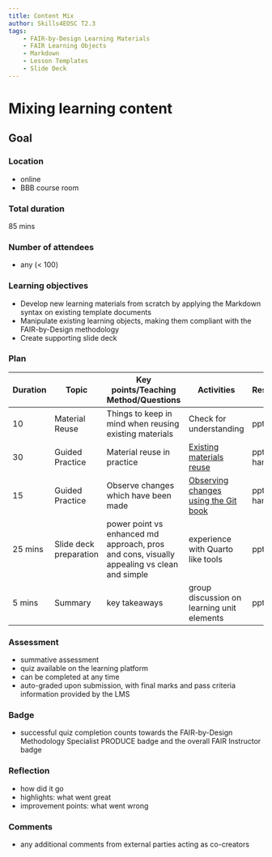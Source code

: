```yaml
---
title: Content Mix
author: Skills4EOSC T2.3
tags: 
    - FAIR-by-Design Learning Materials
    - FAIR Learning Objects
    - Markdown
    - Lesson Templates
    - Slide Deck
---
```


# Mixing learning content

## Goal

### Location

- online
- BBB course room

### Total duration

85 mins

### Number of attendees

- any (< 100)

### Learning objectives

- Develop new learning materials from scratch by applying the Markdown syntax on existing template documents
- Manipulate existing learning objects, making them compliant with the FAIR-by-Design methodology
- Create supporting slide deck

### Plan

| **Duration** | **Topic**               | **Key points/Teaching Method/Questions**             | **Activities**                                   | **Resources** |
|--------------|-------------------------|------------------------------------------------------|--------------------------------------------------|---------------|
| 10            | Material Reuse          | Things to keep in mind when reusing existing materials | Check for understanding           | pptx           |
| 30           | Guided Practice         | Material reuse in practice                             | [Existing materials reuse](./Activities/01-Existing%20Meterials%20Reuse.md)        | pptx, handouts |
| 15           | Guided Practice         | Observe changes which have been made                   | [Observing changes using the Git book](./Activities/02-Observing%20Changes.md) | pptx, handouts |
| 25 mins      | Slide deck preparation  | power point vs enhanced md approach, pros and cons, visually appealing vs clean and simple                          | experience with Quarto like tools | pptx        |
| 5 mins       | Summary             | key takeaways                                        | group discussion on learning unit elements       | pptx          |

### Assessment

- summative assessment
- quiz available on the learning platform
- can be completed at any time
- auto-graded upon submission, with final marks and pass criteria information provided by the LMS

### Badge

- successful quiz completion counts towards the FAIR-by-Design Methodology Specialist PRODUCE badge and the overall FAIR Instructor badge

### Reflection

- how did it go
- highlights: what went great
- improvement points: what went wrong

### Comments

- any additional comments from external parties acting as co-creators
